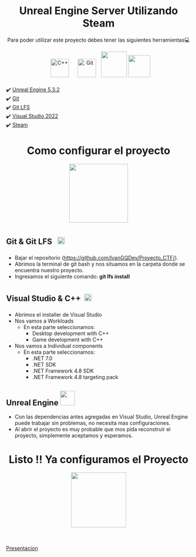 # <div align="center">   Unreal Engine Server Utilizando Steam</div>

<div align="center">  
Para poder utilizar este proyecto debes tener las siguientes herramientas💻
</div>
<br/> 
<div align="center">
<a href="https://www.cplusplus.com/" target="_blank"><img style="margin: 10px" src="https://profilinator.rishav.dev/skills-assets/cplusplus-original.svg" alt="C++" height="50" /></a>  
<a href="https://github.com/" target="_blank"><img style="margin: 10px" src="https://profilinator.rishav.dev/skills-assets/git-scm-icon.svg" alt="Git" height="50" /></a>   
<img src="https://imgs.search.brave.com/xAGJ3S1GM4bfaaSfiISF0LcSk0tXcWUX8gN3uMU44xY/rs:fit:500:0:0/g:ce/aHR0cHM6Ly9jZG4y/LnVucmVhbGVuZ2lu/ZS5jb20vdWUtbG9n/by1zdGFja2VkLXVu/cmVhbC1lbmdpbmUt/dy02Nzd4NTQ1LWZh/YzExZGUwOTQzZi5w/bmc" width="70"/>
<img src="https://media1.tenor.com/m/zjbXreUb5_YAAAAd/steam.gif" width="60"/> 

</div>


✔️ [Unreal Engine 5.3.2](https://www.unrealengine.com/)
<br/> 
✔️ [Git](https://git-scm.com/)
<br/> 
✔️ [Git LFS](https://git-lfs.com/)
<br/> 
✔️ [Visual Studio 2022](https://visualstudio.microsoft.com/es/)
<br/> 
✔️ [Steam](https://store.steampowered.com/)

# <div align="center">   Como configurar el proyecto</div>
<div id="header" align="center">
    <img src="https://media0.giphy.com/media/v1.Y2lkPTc5MGI3NjExcGllNGdhZHFkb2xldzh5cnR3YXRkYzI2Nmh5OTJ6azRxeGYzMGNxYiZlcD12MV9pbnRlcm5hbF9naWZfYnlfaWQmY3Q9cw/hfdPrGV3c9F9p4bT5u/giphy.gif" 
    width="160"/> 
</div>

## <div align="left">Git & Git LFS <a href="https://github.com/" target="_blank"><img style="margin: 10px" src="https://profilinator.rishav.dev/skills-assets/git-scm-icon.svg" alt="Git" height="20" /></a></div> 
* Bajar el repositorio (https://github.com/IvanGQDev/Proyecto_CTF/).
* Abrimos la terminal de git bash y nos situamos en la carpeta donde se encuentra nuestro proyecto.
* Ingresamos el siguiente comando: **git lfs install**

## <div align="left">Visual Studio & C++<a href="https://www.cplusplus.com/" target="_blank"><img style="margin: 10px" src="https://profilinator.rishav.dev/skills-assets/cplusplus-original.svg" alt="C++" height="20" /></a></div> 
* Abrimos el installer de Visual Studio
* Nos vamos a Workloads
    *  En esta parte seleccionamos:
          *  Desktop development with C++
          *  Game development with C++
* Nos vamos a Individual components
    *  En esta parte seleccionamos:
          *  .NET 7.0
          *  .NET SDK
          *  .NET Framework 4.8 SDK
          *  .NET Framework 4.8 targeting pack
       
## <div align="left">Unreal Engine <img src="https://imgs.search.brave.com/xAGJ3S1GM4bfaaSfiISF0LcSk0tXcWUX8gN3uMU44xY/rs:fit:500:0:0/g:ce/aHR0cHM6Ly9jZG4y/LnVucmVhbGVuZ2lu/ZS5jb20vdWUtbG9n/by1zdGFja2VkLXVu/cmVhbC1lbmdpbmUt/dy02Nzd4NTQ1LWZh/YzExZGUwOTQzZi5w/bmc" width="40"/></div>
* Con las dependencias antes agregadas en Visual Studio, Unreal Engine puede trabajar sin problemas, no necesita mas configuraciones.
* Al abrir el proyecto es muy probable que mos pida reconstruir el proyecto, simplemente aceptamos y esperamos.

# <div align=center> Listo !! Ya configuramos el Proyecto </div>

<div align=center>
<img src="https://media1.giphy.com/media/v1.Y2lkPTc5MGI3NjExMzk5bTcxZGp0Y3VuNTJuMzZuMDQyOWoxempwNXFmaTV1eGsyZTZwNSZlcD12MV9zdGlja2Vyc19zZWFyY2gmY3Q9cw/tocXCNSHGemCq8FEsD/200w.webp" 
    width="150"/>
</div>
<br/> 
<br/> 

[Presentacion]([https://www.unrealengine.com/](https://docs.google.com/presentation/d/1iahDBbDWI6I090aA6gXq7atSSvBGX1Rj-AJ3w2s54u0/edit?usp=sharing))








